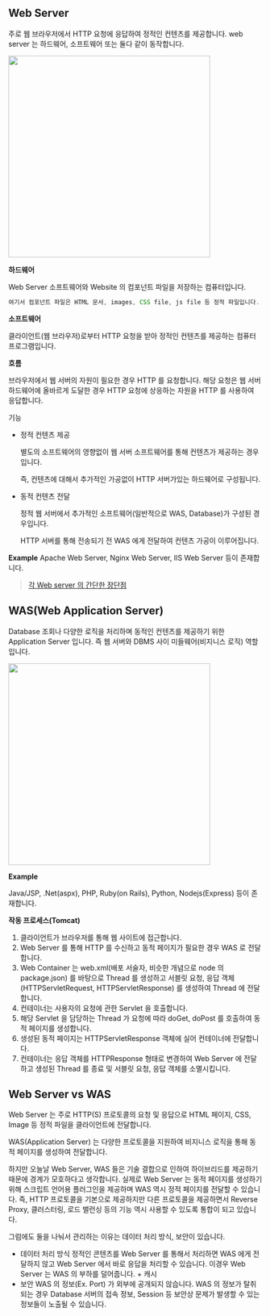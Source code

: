 ## Web Server
주로 웹 브라우저에서 HTTP 요청에 응답하여 정적인 컨텐츠를 제공합니다.
web server 는 하드웨어, 소프트웨어 또는 둘다 같이 동작합니다.

<img width="400" src="https://user-images.githubusercontent.com/74395748/147853834-dd096bbc-b45f-449e-8402-1fd931d71f19.png">

**하드웨어**

Web Server 소프트웨어와 Website 의 컴포넌트 파일을 저장하는 컴퓨터입니다.

```jsx
여기서 컴포넌트 파일은 HTML 문서, images, CSS file, js file 등 정적 파일입니다.
```

**소프트웨어**

클라이언트(웹 브라우저)로부터 HTTP 요청을 받아 정적인 컨텐츠를 제공하는 컴퓨터 프로그램입니다.

**흐름**

브라우저에서 웹 서버의 자원이 필요한 경우 HTTP 를 요청합니다. 해당 요청은 웹 서버 하드웨어에 올바르게 도달한 경우 HTTP 요청에 상응하는 자원을 HTTP 를 사용하여 응답합니다.

기능

- 정적 컨텐츠 제공

  별도의 소프트웨어의 영향없이  웹 서버 소프트웨어를 통해 컨텐츠가 제공하는 경우입니다.

  즉, 컨텐츠에 대해서 추가적인 가공없이 HTTP 서버가있는 하드웨어로 구성됩니다.

- 동적 컨텐츠 전달

  정적 웹 서버에서 추가적인 소프트웨어(일반적으로 WAS, Database)가 구성된 경우입니다.

  HTTP 서버를 통해 전송되기 전 WAS 에게 전달하여 컨텐츠 가공이 이루어집니다.


**Example**
Apache Web Server, Nginx Web Server, IIS Web Server 등이 존재합니다.

> [각 Web server 의 간단한 장단점](https://server-talk.tistory.com/296)

## WAS(Web Application Server)

Database 조회나 다양한 로직을 처리하며 동적인 컨텐츠를 제공하기 위한 Application Server 입니다.
즉 웹 서버와 DBMS 사이 미들웨어(비지니스 로직) 역할입니다.

<img width="400" src="https://user-images.githubusercontent.com/74395748/147853856-49fdb485-4e5b-4102-b527-79f0ce604733.png">


**Example**

Java/JSP, .Net(aspx), PHP, Ruby(on Rails), Python, Nodejs(Express) 등이 존재합니다.

**작동 프로세스(Tomcat)**

1. 클라이언트가 브라우저를 통해 웹 사이트에 접근합니다.
2. Web Server 를 통해 HTTP 를 수신하고 동적 페이지가 필요한 경우 WAS 로 전달합니다.
3. Web Container 는 web.xml(배포 서술자, 비슷한 개념으로 node 의 package.json) 를 바탕으로 Thread 를 생성하고 서블릿 요청, 응답 객체(HTTPServletRequest, HTTPServletResponse) 를 생성하여 Thread 에 전달합니다.
4. 컨테이너는 사용자의 요청에 관한 Servlet 을 호출합니다.
5. 해당 Servlet 을 담당하는 Thread 가 요청에 따라 doGet, doPost 를 호출하여 동적 페이지를 생성합니다.
6. 생성된 동적 페이지는 HTTPServletResponse 객체에 실어 컨테이너에 전달합니다.
7. 컨테이너는 응답 객체를 HTTPResponse 형태로 변경하여 Web Server 에 전달하고 생성된 Thread 를 종료 및 서블릿 요청, 응답 객체를 소멸시킵니다.

## Web Server vs WAS

Web Server 는 주로 HTTP(S) 프로토콜의 요청 및 응답으로 HTML 페이지, CSS, Image 등 정적 파일을 클라이언트에 전달합니다.

WAS(Application Server) 는 다양한 프로토콜을 지원하여 비지니스 로직을 통해 동적 페이지를 생성하여 전달합니다.

하지만 오늘날 Web Server, WAS 들은 기술 결합으로 인하여 하이브리드를 제공하기 때문에 경계가 모호하다고 생각합니다. 실제로 Web Server 는 동적 페이지를 생성하기 위해 스크립트 언어용 플러그인을 제공하며 WAS 역시 정적 페이지를 전달할 수 있습니다. 즉, HTTP 프로토콜을 기본으로 제공하지만 다른 프로토콜을 제공하면서 Reverse Proxy, 클러스터링, 로드 밸런싱 등의 기능 역시 사용할 수 있도록 통합이 되고 있습니다.

그럼에도 둘을 나눠서 관리하는 이유는 데이터 처리 방식, 보안이 있습니다.

- 데이터 처리 방식
  정적인 콘텐츠를 Web Server 를 통해서 처리하면 WAS 에게 전달하지 않고 Web Server 에서 바로 응답을 처리할 수 있습니다. 이경우 Web Server 는 WAS 의 부하를 덜어줍니다. + 캐시
- 보안
  WAS 의 정보(Ex. Port) 가 외부에 공개되지 않습니다.
  WAS 의 정보가 탈취되는 경우 Database 서버의 접속 정보, Session 등 보안상 문제가 발생할 수 있는 정보들이 노출될 수 있습니다.